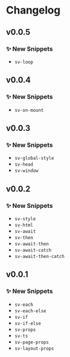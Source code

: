 # Changelog

## v0.0.5

### ✨ New Snippets

- `sv-loop`

## v0.0.4

### ✨ New Snippets

- `sv-on-mount`

## v0.0.3

### ✨ New Snippets

- `sv-global-style`
- `sv-head`
- `sv-window`

## v0.0.2

### ✨ New Snippets

- `sv-style`
- `sv-html`
- `sv-await`
- `sv-then`
- `sv-await-then`
- `sv-await-catch`
- `sv-await-then-catch`

## v0.0.1

### ✨ New Snippets

- `sv-each`
- `sv-each-else`
- `sv-if`
- `sv-if-else`
- `sv-props`
- `sv-ts`
- `sv-page-props`
- `sv-layout-props`
